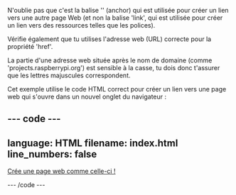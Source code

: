 N'oublie pas que c'est la balise '<a>' (anchor) qui est utilisée pour créer un lien vers une autre page Web (et non la balise 'link', qui est utilisée pour créer un lien vers des ressources telles que les polices).

Vérifie également que tu utilises l'adresse web (URL) correcte pour la propriété 'href'.

La partie d'une adresse web située après le nom de domaine (comme 'projects.raspberrypi.org') est sensible à la casse, tu dois donc t'assurer que les lettres majuscules correspondent.

Cet exemple utilise le code HTML correct pour créer un lien vers une page web qui s'ouvre dans un nouvel onglet du navigateur :

## --- code ---

language: HTML
filename: index.html
line_numbers: false
--------------------------------------------------------

<a href="https://projects.raspberrypi.org/en/raspberrypi/web-intro" target="_blank">Crée une page web comme celle-ci !</a>

\--- /code ---
